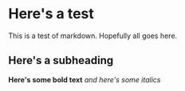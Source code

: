 # Here's a test
This is a test of markdown. Hopefully all goes here.

## Here's a subheading
**Here's some bold text**
*and here's some italics*
